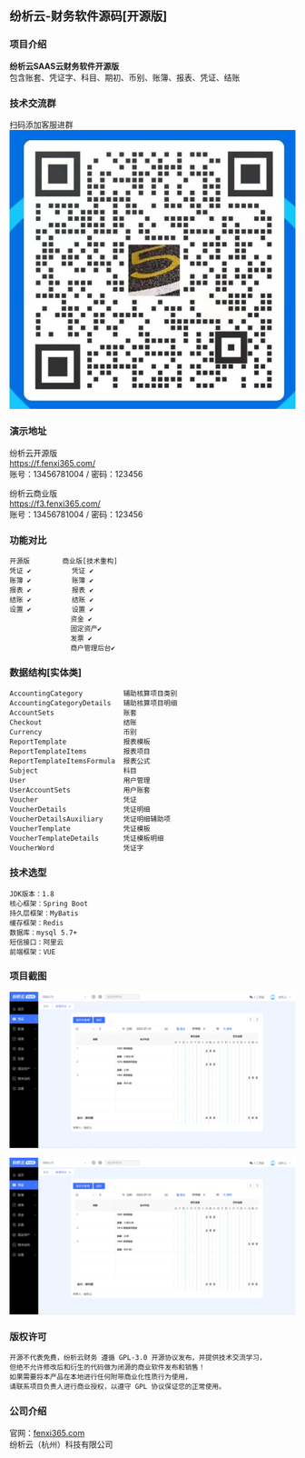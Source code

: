 ## 纷析云-财务软件源码[开源版]

### 项目介绍
**纷析云SAAS云财务软件开源版**<br>
包含账套、凭证字、科目、期初、币别、账簿、报表、凭证、结账
### 技术交流群
扫码添加客服进群
![code.jpg](code.jpg)
### 演示地址
纷析云开源版<br>
https://f.fenxi365.com/ <br>
账号：13456781004 / 密码：123456

纷析云商业版<br>
https://f3.fenxi365.com/ <br>
账号：13456781004 / 密码：123456

### 功能对比
    开源版        商业版[技术重构]
    凭证 ✔          凭证 ✔ 
    账簿 ✔          账簿 ✔ 
    报表 ✔          报表 ✔ 
    结账 ✔          结账 ✔
    设置 ✔          设置 ✔ 
                   资金 ✔ 
                   固定资产✔ 
                   发票 ✔
                   商户管理后台✔
### 数据结构[实体类]
    AccountingCategory          辅助核算项目类别
    AccountingCategoryDetails   辅助核算项目明细
    AccountSets                 账套
    Checkout                    结账
    Currency                    币别
    ReportTemplate              报表模板
    ReportTemplateItems         报表项目
    ReportTemplateItemsFormula  报表公式
    Subject                     科目
    User                        用户管理
    UserAccountSets             用户账套
    Voucher                     凭证
    VoucherDetails              凭证明细
    VoucherDetailsAuxiliary     凭证明细辅助项
    VoucherTemplate             凭证模板
    VoucherTemplateDetails      凭证模板明细
    VoucherWord                 凭证字
### 技术选型

    JDK版本：1.8
    核心框架：Spring Boot
    持久层框架：MyBatis
    缓存框架：Redis
    数据库：mysql 5.7+
    短信接口：阿里云
    前端框架：VUE
### 项目截图
![输入图片说明](image.png)

![输入图片说明](image.png)


### 版权许可
    开源不代表免费，纷析云财务 遵循 GPL-3.0 开源协议发布，并提供技术交流学习，
    但绝不允许修改后和衍生的代码做为闭源的商业软件发布和销售！
    如果需要将本产品在本地进行任何附带商业化性质行为使用，
    请联系项目负责人进行商业授权，以遵守 GPL 协议保证您的正常使用。
### 公司介绍

官网：[fenxi365.com](纷析云) <br>
纷析云（杭州）科技有限公司
